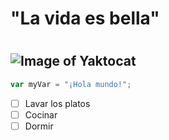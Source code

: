 # <h1> "La vida es  bella" <h1>
## ![Image of Yaktocat](https://octodex.github.com/images/yaktocat.png)
```javascript
var myVar = "¡Hola mundo!";
```
- [ ] Lavar los platos
- [ ] Cocinar
- [ ] Dormir

